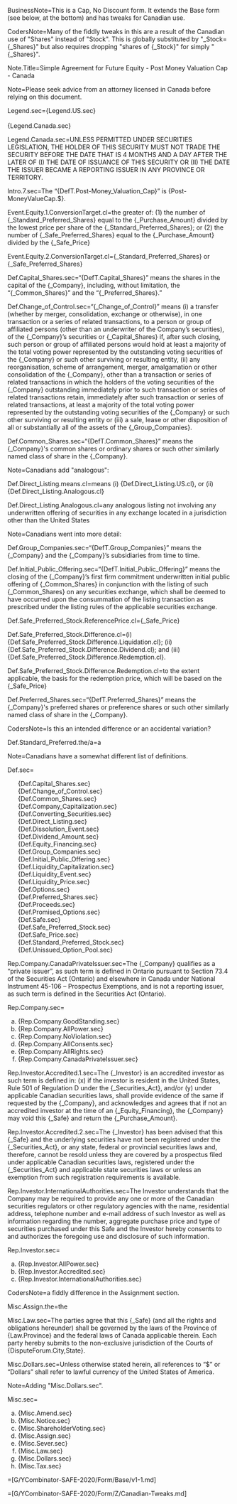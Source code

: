 
BusinessNote=This is a Cap, No Discount form. It extends the Base form (see below, at the bottom) and has tweaks for Canadian use.

CodersNote=Many of the fiddly tweaks in this are a result of the Canadian use of "Shares" instead of "Stock". This is globally substituted by "_Stock={_Shares}" but also requires dropping "shares of {_Stock}" for simply "{_Shares}". 

Note.Title=Simple Agreement for Future Equity - Post Money Valuation Cap - Canada

Note=Please seek advice from an attorney licensed in Canada before relying on this document.

Legend.sec={Legend.US.sec}<br><br>{Legend.Canada.sec}

Legend.Canada.sec=<span style="text-transform : uppercase">Unless permitted under securities legislation, the holder of this security must not trade the security before the date that is 4 months and a day after the later of (i) the date of issuance of this security or (ii) the date the issuer became a reporting issuer in any province or territory.</span> 

Intro.7.sec=The “{DefT.Post-Money_Valuation_Cap}” is {Post-MoneyValueCap.$}.

Event.Equity.1.ConversionTarget.cl=the greater of: (1) the number of {_Standard_Preferred_Shares} equal to the {_Purchase_Amount} divided by the lowest price per share of the {_Standard_Preferred_Shares}; or (2) the number of {_Safe_Preferred_Shares} equal to the {_Purchase_Amount} divided by the {_Safe_Price}

Event.Equity.2.ConversionTarget.cl={_Standard_Preferred_Shares} or {_Safe_Preferred_Shares}


Def.Capital_Shares.sec=“{DefT.Capital_Shares}” means the shares in the capital of the {_Company}, including, without limitation, the “{_Common_Shares}” and the “{_Preferred_Shares}.”

Def.Change_of_Control.sec=“{_Change_of_Control}” means (i) a transfer  (whether  by merger,  consolidation, exchange or  otherwise),  in  one  transaction  or  a  series  of related transactions, to a person or group of affiliated persons (other than an underwriter of the Company’s securities), of the {_Company}’s securities or {_Capital_Shares} if, after such closing, such person or group of affiliated persons would hold at least a majority of the total voting power represented by the outstanding voting securities of the {_Company} or such other surviving or resulting entity, (ii) any reorganisation, scheme of arrangement, merger, amalgamation or other consolidation of the {_Company}, other than a transaction or series of related transactions in which the holders of the voting securities of the {_Company} outstanding immediately prior to such transaction or series of related transactions retain, immediately after such transaction or series of related transactions, at least a majority of the total voting power represented by the outstanding voting securities of the {_Company} or such other surviving or resulting entity or (iii) a sale, lease or other disposition of all or substantially all of the assets of the {_Group_Companies}. 

Def.Common_Shares.sec=“{DefT.Common_Shares}” means the {_Company}'s common shares or ordinary shares or such other similarly named class of share in the {_Company}. 

Note=Canadians add "analogous":

Def.Direct_Listing.means.cl=means (i) {Def.Direct_Listing.US.cl}, or (ii) {Def.Direct_Listing.Analogous.cl}

Def.Direct_Listing.Analogous.cl=any analogous listing not involving any underwritten offering of securities in any exchange located in a jurisdiction other than the United States

Note=Canadians went into more detail:

Def.Group_Companies.sec=“{DefT.Group_Companies}” means the {_Company} and the {_Company}’s subsidiaries from time to time. 

Def.Initial_Public_Offering.sec=“{DefT.Initial_Public_Offering}” means the closing of the {_Company}’s first firm commitment underwritten initial public offering of {_Common_Shares} in conjunction with the listing of such {_Common_Shares} on any securities exchange, which shall be deemed to have occurred upon the consummation of the listing transaction as prescribed under the listing rules of the applicable securities exchange.


Def.Safe_Preferred_Stock.ReferencePrice.cl={_Safe_Price}

Def.Safe_Preferred_Stock.Difference.cl=(i) {Def.Safe_Preferred_Stock.Difference.Liquidation.cl}; (ii) {Def.Safe_Preferred_Stock.Difference.Dividend.cl}; and (iii) {Def.Safe_Preferred_Stock.Difference.Redemption.cl}.

Def.Safe_Preferred_Stock.Difference.Redemption.cl=to the extent applicable, the basis for the redemption price, which will be based on the {_Safe_Price}

Def.Preferred_Shares.sec=“{DefT.Preferred_Shares}” means the {_Company}'s preferred shares or preference shares or such other similarly named class of share in the {_Company}.


CodersNote=Is this an intended difference or an accidental variation?

Def.Standard_Preferred.the/a=a

Note=Canadians have a somewhat different list of definitions.

Def.sec=<ul type="none"><li>{Def.Capital_Shares.sec}</li><li>{Def.Change_of_Control.sec}</li><li>{Def.Common_Shares.sec}</li><li>{Def.Company_Capitalization.sec}</li><li>{Def.Converting_Securities.sec}</li><li>{Def.Direct_Listing.sec}</li><li>{Def.Dissolution_Event.sec}</li><li>{Def.Dividend_Amount.sec}</li><li>{Def.Equity_Financing.sec}</li><li>{Def.Group_Companies.sec}</li><li>{Def.Initial_Public_Offering.sec}</li><li>{Def.Liquidity_Capitalization.sec}</li><li>{Def.Liquidity_Event.sec}</li><li>{Def.Liquidity_Price.sec}</li><li>{Def.Options.sec}</li><li>{Def.Preferred_Shares.sec}</li><li>{Def.Proceeds.sec}</li><li>{Def.Promised_Options.sec}</li><li>{Def.Safe.sec}</li><li>{Def.Safe_Preferred_Stock.sec}</li><li>{Def.Safe_Price.sec}</li><li>{Def.Standard_Preferred_Stock.sec}</li><li>{Def.Unissued_Option_Pool.sec}</li></ul>


Rep.Company.CanadaPrivateIssuer.sec=The {_Company} qualifies as a “private issuer”, as such term is defined in Ontario pursuant to Section 73.4 of the Securities Act (Ontario) and elsewhere in Canada under National Instrument 45-106 – Prospectus Exemptions, and is not a reporting issuer, as such term is defined in the Securities Act (Ontario).

Rep.Company.sec=<ol type="a"><li>{Rep.Company.GoodStanding.sec}</li><li>{Rep.Company.AllPower.sec}</li><li>{Rep.Company.NoViolation.sec}</li><li>{Rep.Company.AllConsents.sec}</li><li>{Rep.Company.AllRights.sec}</li><li>{Rep.Company.CanadaPrivateIssuer.sec}</li></ol>


Rep.Investor.Accredited.1.sec=The {_Investor} is an accredited investor as such term is defined in: (x) if the investor is resident in the United States, Rule 501 of Regulation D under the {_Securities_Act}, and/or (y) under applicable Canadian securities laws, shall provide evidence of the same if requested by the {_Company}, and acknowledges and agrees that if not an accredited investor at the time of an {_Equity_Financing}, the {_Company} may void this {_Safe} and return the {_Purchase_Amount}.

Rep.Investor.Accredited.2.sec=The {_Investor} has been advised that this {_Safe} and the underlying securities have not been registered under the {_Securities_Act}, or any state, federal or provincial securities laws and, therefore, cannot be resold unless they are covered by a prospectus filed under applicable Canadian securities laws, registered under the {_Securities_Act} and applicable state securities laws or unless an exemption from such registration requirements is available.


Rep.Investor.InternationalAuthorities.sec=The Investor understands that the Company may be required to provide any one or more of the Canadian securities regulators or other regulatory agencies with the name, residential address, telephone number and e-mail address of such Investor as well as information regarding the number, aggregate purchase price and type of securities purchased under this Safe and the Investor hereby consents to and authorizes the foregoing use and disclosure of such information.

Rep.Investor.sec=<ol type="a"><li>{Rep.Investor.AllPower.sec}</li><li>{Rep.Investor.Accredited.sec}</li><li>{Rep.Investor.InternationalAuthorities.sec}</li></ol>

CodersNote=a fiddly difference in the Assignment section.

Misc.Assign.the=the 

Misc.Law.sec=The parties agree that this {_Safe} (and all the rights and obligations hereunder) shall be governed by the laws of the Province of {Law.Province} and the federal laws of Canada applicable therein. Each party hereby submits to the non-exclusive jurisdiction of the Courts of {DisputeForum.City,State}.

Misc.Dollars.sec=Unless otherwise stated herein, all references to “$” or “Dollars” shall refer to lawful currency of the United States of America.

Note=Adding "Misc.Dollars.sec".

Misc.sec=<ol type="a"><li>{Misc.Amend.sec}</li><li>{Misc.Notice.sec}</li><li>{Misc.ShareholderVoting.sec}</li><li>{Misc.Assign.sec}</li><li>{Misc.Sever.sec}</li><li>{Misc.Law.sec}</li><li>{Misc.Dollars.sec}</li><li>{Misc.Tax.sec}</li></ol>

=[G/YCombinator-SAFE-2020/Form/Base/v1-1.md]

=[G/YCombinator-SAFE-2020/Form/Z/Canadian-Tweaks.md]


